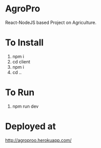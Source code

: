 # AgroPro
React-NodeJS based Project on Agriculture.

# To Install
1. npm i
2. cd client
3. npm i
4. cd ..

# To Run
1. npm run dev

# Deployed at
http://agroproo.herokuapp.com/
